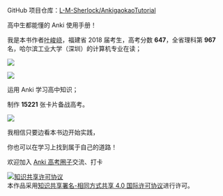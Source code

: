 GitHub 项目仓库：[L-M-Sherlock/AnkigaokaoTutorial](https://github.com/L-M-Sherlock/AnkigaokaoTutorial)

高中生都能懂的 Anki 使用手册！

我是本书作者[叶峻峣](https://www.zhihu.com/people/L.M.Sherlock)，福建省 2018 届考生，高考分数 **647**，全省理科第 **967** 名，哈尔滨工业大学（深圳）的计算机专业在读；

![](.gitbook/assets/TIM截图20180725212035.png)

![](.gitbook/assets/TIM截图20180725211057.png)

运用 Anki 学习高中知识；

制作 **15221** 张卡片备战高考。

![](.gitbook/assets/TIM截图20180829203917.png)

我相信只要边看本书边开始实践，

你也可以在学习上找到属于自己的道路！ 

欢迎加入 [Anki 高考圈子](https://www.zhihu.com/club/1182973609588469760)交流、打卡

<a rel="license" href="http://creativecommons.org/licenses/by-sa/4.0/"><img alt="知识共享许可协议" style="border-width:0" src="https://i.creativecommons.org/l/by-sa/4.0/88x31.png" /></a><br />本作品采用<a rel="license" href="http://creativecommons.org/licenses/by-sa/4.0/">知识共享署名-相同方式共享 4.0 国际许可协议</a>进行许可。